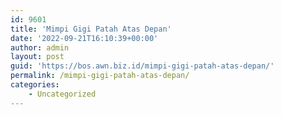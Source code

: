 ```yaml
---
id: 9601
title: 'Mimpi Gigi Patah Atas Depan'
date: '2022-09-21T16:10:39+00:00'
author: admin
layout: post
guid: 'https://bos.awn.biz.id/mimpi-gigi-patah-atas-depan/'
permalink: /mimpi-gigi-patah-atas-depan/
categories:
    - Uncategorized
---
```


